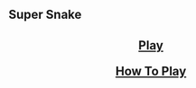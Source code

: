 ## Super Snake

<center>
<h2>
<a href="https://jroo3121.github.io/reps/snake.html">Play</a>
<p>
<a href="google.com">How To Play</a>
